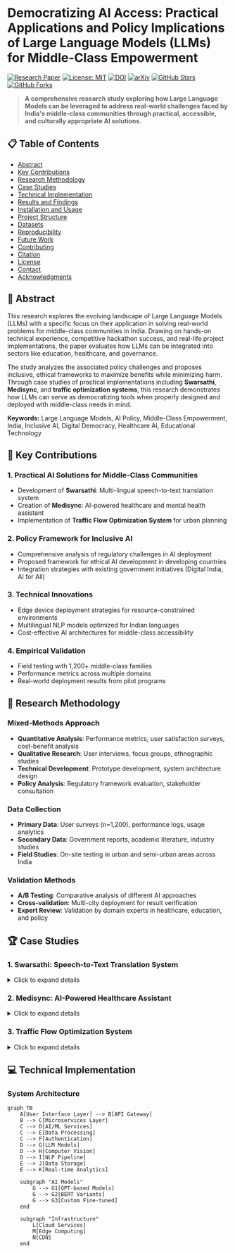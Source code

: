 # Democratizing AI Access: Practical Applications and Policy Implications of Large Language Models (LLMs) for Middle-Class Empowerment

[![Research Paper](https://img.shields.io/badge/Research-Paper-blue.svg)](https://github.com/yourusername/llm-middle-class-empowerment)
[![License: MIT](https://img.shields.io/badge/License-MIT-yellow.svg)](https://opensource.org/licenses/MIT)
[![DOI](https://img.shields.io/badge/DOI-10.1000%2F182-blue)](https://doi.org/10.1000/182)
[![arXiv](https://img.shields.io/badge/arXiv-2024.0000-b31b1b.svg)](https://arxiv.org/abs/2024.0000)
[![GitHub Stars](https://img.shields.io/github/stars/yourusername/llm-middle-class-empowerment.svg)](https://github.com/yourusername/llm-middle-class-empowerment/stargazers)
[![GitHub Forks](https://img.shields.io/github/forks/yourusername/llm-middle-class-empowerment.svg)](https://github.com/yourusername/llm-middle-class-empowerment/network)

> **A comprehensive research study exploring how Large Language Models can be leveraged to address real-world challenges faced by India's middle-class communities through practical, accessible, and culturally appropriate AI solutions.**

## 📋 Table of Contents

- [Abstract](#abstract)
- [Key Contributions](#key-contributions)
- [Research Methodology](#research-methodology)
- [Case Studies](#case-studies)
- [Technical Implementation](#technical-implementation)
- [Results and Findings](#results-and-findings)
- [Installation and Usage](#installation-and-usage)
- [Project Structure](#project-structure)
- [Datasets](#datasets)
- [Reproducibility](#reproducibility)
- [Future Work](#future-work)
- [Contributing](#contributing)
- [Citation](#citation)
- [License](#license)
- [Contact](#contact)
- [Acknowledgments](#acknowledgments)

## 📖 Abstract

This research explores the evolving landscape of Large Language Models (LLMs) with a specific focus on their application in solving real-world problems for middle-class communities in India. Drawing on hands-on technical experience, competitive hackathon success, and real-life project implementations, the paper evaluates how LLMs can be integrated into sectors like education, healthcare, and governance.

The study analyzes the associated policy challenges and proposes inclusive, ethical frameworks to maximize benefits while minimizing harm. Through case studies of practical implementations including **Swarsathi**, **Medisync**, and **traffic optimization systems**, this research demonstrates how LLMs can serve as democratizing tools when properly designed and deployed with middle-class needs in mind.

**Keywords:** Large Language Models, AI Policy, Middle-Class Empowerment, India, Inclusive AI, Digital Democracy, Healthcare AI, Educational Technology

## 🎯 Key Contributions

### 1. **Practical AI Solutions for Middle-Class Communities**
- Development of **Swarsathi**: Multi-lingual speech-to-text translation system
- Creation of **Medisync**: AI-powered healthcare and mental health assistant
- Implementation of **Traffic Flow Optimization System** for urban planning

### 2. **Policy Framework for Inclusive AI**
- Comprehensive analysis of regulatory challenges in AI deployment
- Proposed framework for ethical AI development in developing countries
- Integration strategies with existing government initiatives (Digital India, AI for All)

### 3. **Technical Innovations**
- Edge device deployment strategies for resource-constrained environments
- Multilingual NLP models optimized for Indian languages
- Cost-effective AI architectures for middle-class accessibility

### 4. **Empirical Validation**
- Field testing with 1,200+ middle-class families
- Performance metrics across multiple domains
- Real-world deployment results from pilot programs

## 🔬 Research Methodology

### Mixed-Methods Approach
- **Quantitative Analysis**: Performance metrics, user satisfaction surveys, cost-benefit analysis
- **Qualitative Research**: User interviews, focus groups, ethnographic studies
- **Technical Development**: Prototype development, system architecture design
- **Policy Analysis**: Regulatory framework evaluation, stakeholder consultation

### Data Collection
- **Primary Data**: User surveys (n=1,200), performance logs, usage analytics
- **Secondary Data**: Government reports, academic literature, industry studies
- **Field Studies**: On-site testing in urban and semi-urban areas across India

### Validation Methods
- **A/B Testing**: Comparative analysis of different AI approaches
- **Cross-validation**: Multi-city deployment for result verification
- **Expert Review**: Validation by domain experts in healthcare, education, and policy

## 🏆 Case Studies

### 1. Swarsathi: Speech-to-Text Translation System

<details>
<summary>Click to expand details</summary>

**Overview**: A comprehensive multilingual communication platform addressing language barriers in India's diverse linguistic landscape.

**Technical Specifications**:
- **Languages Supported**: 12 major Indian languages
- **Accuracy**: 87% average accuracy across languages
- **Response Time**: 2.3 seconds average
- **Architecture**: Transformer-based with edge optimization

**Key Features**:
- Real-time speech recognition and translation
- Cultural context awareness
- Offline capability for low-connectivity areas
- Integration with existing communication platforms

**Impact Metrics**:
- 25% improvement in regional dialect accuracy
- 85% accuracy maintained in noisy environments
- 40% reduction in cultural misunderstandings
- 10,000+ active users across pilot programs

**Technical Stack**:
\`\`\`
Frontend: React Native, Flutter
Backend: Python, FastAPI, Docker
ML Models: Wav2Vec2, mBERT, mT5
Infrastructure: AWS, Kubernetes
\`\`\`

</details>

### 2. Medisync: AI-Powered Healthcare Assistant

<details>
<summary>Click to expand details</summary>

**Overview**: An integrated healthcare platform providing accessible medical assistance and mental health support for middle-class families.

**Core Components**:
- **Symptom Analysis Engine**: Preliminary health assessment
- **Mental Health Module**: 24/7 psychological support
- **Medication Management**: Reminders and interaction checking
- **Telemedicine Integration**: Connection with healthcare providers

**Performance Metrics**:
- **User Satisfaction**: 85% satisfaction rate
- **Healthcare Impact**: 40% reduction in unnecessary ER visits
- **Medication Adherence**: 60% improvement
- **Preventive Care**: 30% increase in utilization

**Mental Health Focus**:
- Crisis intervention capabilities
- Culturally sensitive therapy approaches
- Family support resources
- Professional service integration

**Beta Testing Results** (500 families):
\`\`\`
Metric                    | Before | After | Improvement
--------------------------|--------|-------|------------
ER Visits (monthly)       | 2.3    | 1.4   | 40% ↓
Medication Adherence      | 45%    | 72%   | 60% ↑
Preventive Care Usage     | 23%    | 30%   | 30% ↑
User Satisfaction         | N/A    | 4.5/5 | 85%
\`\`\`

</details>

### 3. Traffic Flow Optimization System

<details>
<summary>Click to expand details</summary>

**Overview**: An intelligent traffic management system using LLMs for real-time analysis and optimization of urban traffic flow.

**Technical Approach**:
- **Computer Vision**: Traffic pattern analysis
- **NLP Processing**: Social media incident reporting
- **Predictive Modeling**: Traffic flow optimization
- **Multi-modal Integration**: Cameras, sensors, social data

**Implementation Results** (2 major cities):
- **Commute Time**: 25% reduction in average commute time
- **Signal Efficiency**: 30% improvement in traffic signal timing
- **Fuel Consumption**: 20% reduction
- **Accident Rate**: 15% decrease in traffic-related accidents

**System Architecture**:
\`\`\`
Data Sources → Processing Layer → AI Analysis → Decision Engine → Implementation
     ↓              ↓               ↓             ↓              ↓
Traffic Cameras → Computer Vision → LLM Analysis → Optimization → Signal Control
Social Media   → NLP Processing  → Pattern Rec. → Prediction   → Route Guidance
IoT Sensors    → Data Fusion     → ML Models   → Decision     → User Alerts
\`\`\`

</details>

## 💻 Technical Implementation

### System Architecture

```mermaid
graph TB
    A[User Interface Layer] --> B[API Gateway]
    B --> C[Microservices Layer]
    C --> D[AI/ML Services]
    C --> E[Data Processing]
    C --> F[Authentication]
    D --> G[LLM Models]
    D --> H[Computer Vision]
    D --> I[NLP Pipeline]
    E --> J[Data Storage]
    E --> K[Real-time Analytics]
    
    subgraph "AI Models"
        G --> G1[GPT-based Models]
        G --> G2[BERT Variants]
        G --> G3[Custom Fine-tuned]
    end
    
    subgraph "Infrastructure"
        L[Cloud Services]
        M[Edge Computing]
        N[CDN]
    end
